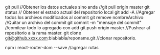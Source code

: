 git pull //Obtener los datos actuales										sino anda //git pull origin master
git status // Obtener el estado actual del repositorio local
git add -A //Agregar todos los archivos modificados al commit
git remove nombreArchivo //Quitar un archivo del commit
git commit -m  "mensaje del commit" //comitear todo lo agregado con add
git push origin master //Pushear al repositorio a la rama master.
git clone git@github.xxxx.com:blablabla/reponame.git //clonar repositorio.


npm i react-router-dom --save //agregar rutas